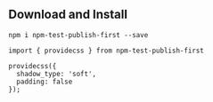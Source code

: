 ## Download and Install

`npm i npm-test-publish-first --save`

```
import { providecss } from npm-test-publish-first

providecss({
  shadow_type: 'soft',
  padding: false
});
```